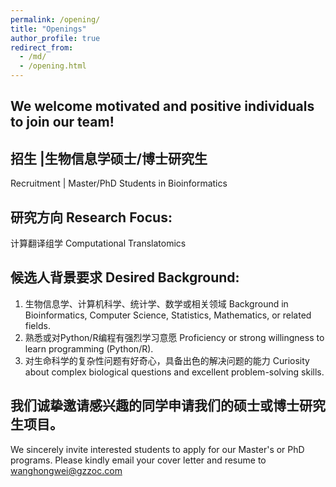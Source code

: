 ```yaml
---
permalink: /opening/
title: "Openings"
author_profile: true
redirect_from: 
  - /md/
  - /opening.html
---
```


## We welcome motivated and positive individuals to join our team!

## 招生 |生物信息学硕士/博士研究生
Recruitment | Master/PhD Students in Bioinformatics

## 研究方向 Research Focus:
计算翻译组学 Computational Translatomics

## 候选人背景要求 Desired Background:
1. 生物信息学、计算机科学、统计学、数学或相关领域 Background in Bioinformatics, Computer Science, Statistics, Mathematics, or related fields.
2. 熟悉或对Python/R编程有强烈学习意愿 Proficiency or strong willingness to learn programming (Python/R).
3. 对生命科学的复杂性问题有好奇心，具备出色的解决问题的能力 Curiosity about complex biological questions and excellent problem-solving skills.

## 我们诚挚邀请感兴趣的同学申请我们的硕士或博士研究生项目。
We sincerely invite interested students to apply for our Master's or PhD programs. Please kindly email your cover letter and resume to wanghongwei@gzzoc.com



